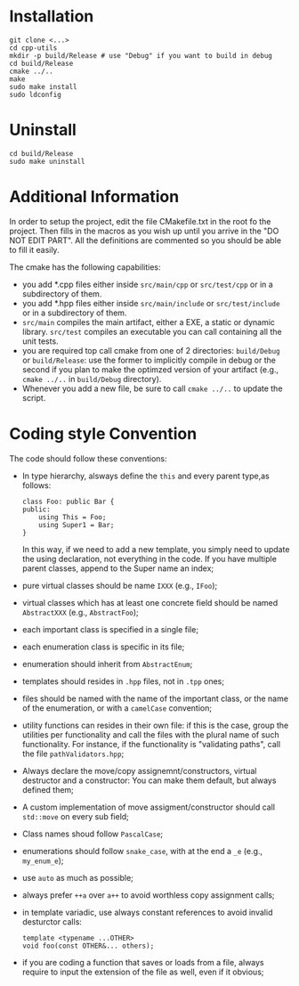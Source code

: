 Installation
============

```
git clone <...>
cd cpp-utils
mkdir -p build/Release # use "Debug" if you want to build in debug
cd build/Release
cmake ../..
make
sudo make install
sudo ldconfig
```

Uninstall
=========

```
cd build/Release
sudo make uninstall
```

Additional Information
======================

In order to setup the project, edit the file CMakefile.txt in the root fo the project. Then fills in the macros as you wish up until you arrive in the "DO NOT EDIT PART". All the definitions are commented so you should be able to fill it easily.

The cmake has the following capabilities:

 - you add *.cpp files either inside `src/main/cpp` or `src/test/cpp` or in a subdirectory of them.
 - you add *.hpp files either inside `src/main/include` or `src/test/include` or in a subdirectory of them.
 - `src/main` compiles the main artifact, either a EXE, a static or dynamic library. `src/test` compiles an executable you can call containing all the unit tests.
 - you are required top call cmake from one of 2 directories: `build/Debug` or `build/Release`: use the former to implicitly compile in debug or the second if you plan to make the optimzed version of your artifact (e.g., `cmake ../..` in  `build/Debug` directory).
 - Whenever you add a new file, be sure to call `cmake ../..` to update the script.


Coding style Convention
=======================

The code should follow these conventions:

 - In type hierarchy, alsways define the `this` and every parent type,as follows:
    ```
    class Foo: public Bar {
    public:
        using This = Foo;
        using Super1 = Bar;
    }
    ```
    In this way, if we need to add a new template, you simply need to update the using declaration, not everything in the code. If you have multiple parent classes, append to the Super name an index;

 - pure virtual classes should be name `IXXX` (e.g., `IFoo`);

 - virtual classes which has at least one concrete field should be named `AbstractXXX` (e.g., `AbstractFoo`);

 - each important class is specified in a single file;

 - each enumeration class is specific in its file;

 - enumeration should inherit from `AbstractEnum`;

 - templates should resides in `.hpp` files, not in `.tpp` ones;

 - files should be named with the name of the important class, or the name of the enumeration, or with a `camelCase` convention;

 - utility functions can resides in their own file: if this is the case, group the utilities per functionality and call the files with the plural name of such functionality. For instance, if the functionality is "validating paths", call the file `pathValidators.hpp`;

 - Always declare the move/copy assignemnt/constructors, virtual destructor and a constructor: You can make them default, but always defined them;

 - A custom implementation of move assigment/constructor should call `std::move` on every sub field;

 - Class names shoud follow `PascalCase`;

 - enumerations should follow `snake_case`, with at the end a `_e` (e.g., `my_enum_e`);

 - use `auto` as much as possible;

 - always prefer `++a` over `a++` to avoid worthless copy assignment calls;

 - in template variadic, use always constant references to avoid invalid desturctor calls:

    ```
    template <typename ...OTHER>
    void foo(const OTHER&... others);
    ```

 - if you are coding a function that saves or loads from a file, always require to input the extension of the file as well, even if it obvious;